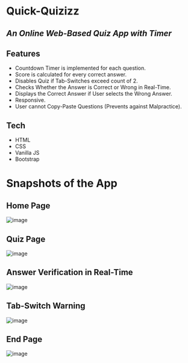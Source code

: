 # Quick-Quizizz
## _An Online Web-Based Quiz App with Timer_

## Features
- Countdown Timer is implemented for each question.
- Score is calculated for every correct answer.
- Disables Quiz if Tab-Switches exceed count of 2.
- Checks Whether the Answer is Correct or Wrong in Real-Time.
- Displays the Correct Answer if User selects the Wrong Answer.
- Responsive.
- User cannot Copy-Paste Questions (Prevents against Malpractice).

## Tech

- HTML
- CSS
- Vanilla JS
- Bootstrap

# Snapshots of the App
## Home Page
![image](https://user-images.githubusercontent.com/89148170/187484563-4fee8e9f-1e33-443f-b630-87c1a573dc18.png)

## Quiz Page
![image](https://user-images.githubusercontent.com/89148170/186490116-076b1e55-fa3b-4d6f-b66c-dc97cb67044a.png)

## Answer Verification in Real-Time
![image](https://user-images.githubusercontent.com/89148170/187021208-89bd83b0-c72f-4613-b083-f6200b946d55.png)

## Tab-Switch Warning
![image](https://user-images.githubusercontent.com/89148170/187016206-f1aa8417-a466-43c1-bd17-40176a54cd73.png)

## End Page
![image](https://user-images.githubusercontent.com/89148170/186490336-9fdf2b88-e983-4a17-ad88-63583ce94a35.png)
